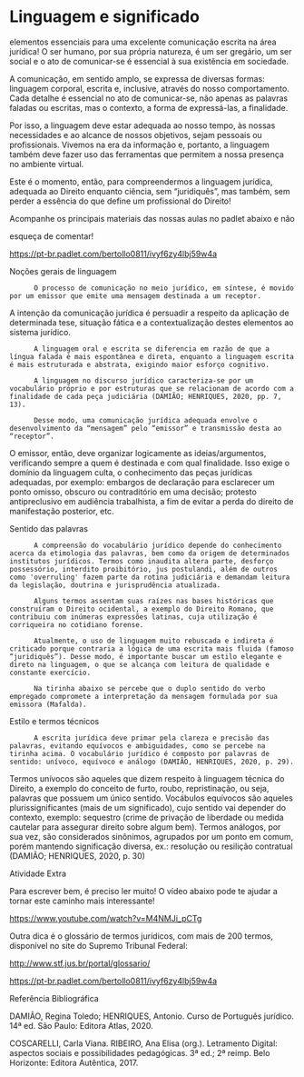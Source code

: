 # Linguagem e significado

elementos essenciais para uma excelente comunicação escrita na área jurídica!  O ser humano, por sua própria natureza, é um ser gregário, um ser social e o ato de comunicar-se é essencial à sua existência em sociedade.

A comunicação, em sentido amplo, se expressa de diversas formas: linguagem corporal, escrita e, inclusive, através do nosso comportamento. Cada detalhe é essencial no ato de comunicar-se, não apenas as palavras faladas ou escritas, mas o contexto, a forma de expressá-las, a finalidade.

Por isso, a linguagem deve estar adequada ao nosso tempo, às nossas necessidades e ao alcance de nossos objetivos, sejam pessoais ou profissionais.  Vivemos na era da informação e, portanto, a linguagem também deve fazer uso das ferramentas que permitem a nossa presença no ambiente virtual.

Este é o momento, então, para compreendermos a linguagem jurídica, adequada ao Direito enquanto ciência, sem “juridiquês”, mas também, sem perder a essência do que define um profissional do Direito! 

Acompanhe os principais materiais das nossas aulas no padlet abaixo e não

esqueça de comentar!

 

https://pt-br.padlet.com/bertollo0811/ivyf6zy4lbj59w4a

 

Noções gerais de linguagem

          O processo de comunicação no meio jurídico, em síntese, é movido por um emissor que emite uma mensagem destinada a um receptor.

A intenção da comunicação jurídica é persuadir a respeito da aplicação de determinada tese, situação fática e a contextualização destes elementos ao sistema jurídico.

          A linguagem oral e escrita se diferencia em razão de que a língua falada é mais espontânea e direta, enquanto a linguagem escrita é mais estruturada e abstrata, exigindo maior esforço cognitivo.

          A linguagem no discurso jurídico caracteriza-se por um vocabulário próprio e por estruturas que se relacionam de acordo com a finalidade de cada peça judiciária (DAMIÃO; HENRIQUES, 2020, pp. 7, 13).

          Desse modo, uma comunicação jurídica adequada envolve o desenvolvimento da “mensagem” pelo “emissor” e transmissão desta ao “receptor”.

O emissor, então, deve organizar logicamente as ideias/argumentos, verificando sempre a quem é destinada e com qual finalidade. Isso exige o domínio da linguagem culta, o conhecimento das peças jurídicas adequadas, por exemplo: embargos de declaração para esclarecer um ponto omisso, obscuro ou contraditório em uma decisão; protesto antipreclusivo em audiência trabalhista, a fim de evitar a perda do direito de manifestação posterior, etc.

                   

Sentido das palavras

          A compreensão do vocabulário jurídico depende do conhecimento acerca da etimologia das palavras, bem como da origem de determinados institutos jurídicos. Termos como inaudita altera parte, desforço possessório, interdito proibitório, jus postulandi, além de outros como 'overruling' fazem parte da rotina judiciária e demandam leitura da legislação, doutrina e jurisprudência atualizada.

          Alguns termos assentam suas raízes nas bases históricas que construíram o Direito ocidental, a exemplo do Direito Romano, que contribuiu com inúmeras expressões latinas, cuja utilização é corriqueira no cotidiano forense.

          Atualmente, o uso de linguagem muito rebuscada e indireta é criticado porque contraria a lógica de uma escrita mais fluida (famoso “juridiquês”). Desse modo, é importante buscar um estilo elegante e direto na linguagem, o que se alcança com leitura de qualidade e constante exercício.

          Na tirinha abaixo se percebe que o duplo sentido do verbo empregado compromete a interpretação da mensagem formulada por sua emissora (Mafalda). 


Estilo e termos técnicos

          A escrita jurídica deve primar pela clareza e precisão das palavras, evitando equívocos e ambiguidades, como se percebe na tirinha acima. O vocabulário jurídico é composto por palavras de sentido: unívoco, equívoco e análogo (DAMIÃO, HENRIQUES, 2020, p. 29).

Termos unívocos são aqueles que dizem respeito à linguagem técnica do Direito, a exemplo do conceito de furto, roubo, repristinação, ou seja, palavras que possuem um único sentido. Vocábulos equívocos são aqueles plurissignificantes (mais de um significado), cujo sentido vai depender do contexto, exemplo: sequestro (crime de privação de liberdade ou medida cautelar para assegurar direito sobre algum bem). Termos análogos, por sua vez, são considerados sinônimos, agrupados por um ponto em comum, porém mantendo significação diversa, ex.: resolução ou resilição contratual (DAMIÃO; HENRIQUES, 2020, p. 30)

 

 

Atividade Extra

Para escrever bem, é preciso ler muito! O vídeo abaixo pode te ajudar a tornar este caminho mais interessante!

https://www.youtube.com/watch?v=M4NMJi_pCTg

Outra dica é o glossário de termos jurídicos, com mais de 200 termos, disponível no site do Supremo Tribunal Federal:

http://www.stf.jus.br/portal/glossario/

https://pt-br.padlet.com/bertollo0811/ivyf6zy4lbj59w4a

 

 

Referência Bibliográfica

DAMIÃO, Regina Toledo; HENRIQUES, Antonio. Curso de Português jurídico. 14ª ed. São Paulo: Editora Atlas, 2020.

COSCARELLI, Carla Viana. RIBEIRO, Ana Elisa (org.). Letramento Digital: aspectos sociais e possibilidades pedagógicas. 3ª ed.; 2ª reimp. Belo Horizonte: Editora Autêntica, 2017.